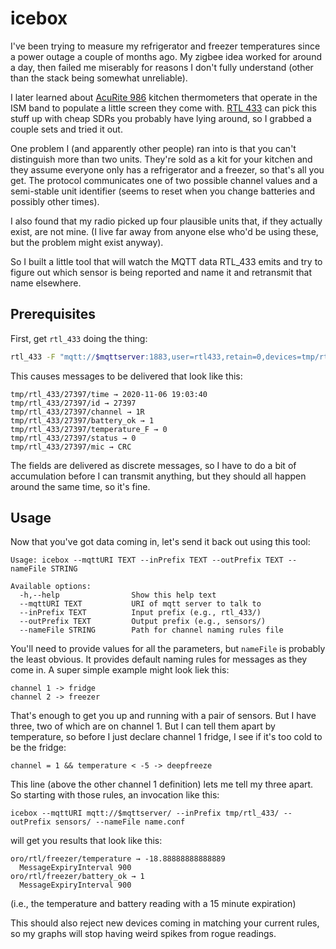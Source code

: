 # icebox

I've been trying to measure my refrigerator and freezer temperatures
since a power outage a couple of months ago.  My zigbee idea worked
for around a day, then failed me miserably for reasons I don't fully
understand (other than the stack being somewhat unreliable).

I later learned about [AcuRite 986](https://www.amazon.com/dp/B004QJVU78)
kitchen thermometers that operate in the ISM band to populate a little
screen they come with.  [RTL 433](https://github.com/merbanan/rtl_433)
can pick this stuff up with cheap SDRs you probably have lying around,
so I grabbed a couple sets and tried it out.

One problem I (and apparently other people) ran into is that you can't
distinguish more than two units.  They're sold as a kit for your
kitchen and they assume everyone only has a refrigerator and a
freezer, so that's all you get.  The protocol communicates one of
two possible channel values and a semi-stable unit identifier (seems
to reset when you change batteries and possibly other times).

I also found that my radio picked up four plausible units that, if
they actually exist, are not mine.  (I live far away from anyone else
who'd be using these, but the problem might exist anyway).

So I built a little tool that will watch the MQTT data RTL_433 emits
and try to figure out which sensor is being reported and name it and
retransmit that name elsewhere.

## Prerequisites

First, get `rtl_433` doing the thing:

```sh
rtl_433 -F "mqtt://$mqttserver:1883,user=rtl433,retain=0,devices=tmp/rtl_433[/id]"
```

This causes messages to be delivered that look like this:

```
tmp/rtl_433/27397/time → 2020-11-06 19:03:40
tmp/rtl_433/27397/id → 27397
tmp/rtl_433/27397/channel → 1R
tmp/rtl_433/27397/battery_ok → 1
tmp/rtl_433/27397/temperature_F → 0
tmp/rtl_433/27397/status → 0
tmp/rtl_433/27397/mic → CRC
```

The fields are delivered as discrete messages, so I have to do a bit
of accumulation before I can transmit anything, but they should all
happen around the same time, so it's fine.

## Usage

Now that you've got data coming in, let's send it back out using this
tool:

```
Usage: icebox --mqttURI TEXT --inPrefix TEXT --outPrefix TEXT --nameFile STRING

Available options:
  -h,--help                Show this help text
  --mqttURI TEXT           URI of mqtt server to talk to
  --inPrefix TEXT          Input prefix (e.g., rtl_433/)
  --outPrefix TEXT         Output prefix (e.g., sensors/)
  --nameFile STRING        Path for channel naming rules file
```

You'll need to provide values for all the parameters, but `nameFile`
is probably the least obvious.  It provides default naming rules for
messages as they come in.  A super simple example might look liek
this:

```
channel 1 -> fridge
channel 2 -> freezer
```

That's enough to get you up and running with a pair of sensors.  But I
have three, two of which are on channel 1.  But I can tell them apart
by temperature, so before I just declare channel 1 fridge, I see if
it's too cold to be the fridge:

    channel = 1 && temperature < -5 -> deepfreeze

This line (above the other channel 1 definition) lets me tell my three
apart.  So starting with those rules, an invocation like this:

```
icebox --mqttURI mqtt://$mqttserver/ --inPrefix tmp/rtl_433/ --outPrefix sensors/ --nameFile name.conf
```

will get you results that look like this:

```
oro/rtl/freezer/temperature → -18.88888888888889
  MessageExpiryInterval 900
oro/rtl/freezer/battery_ok → 1
  MessageExpiryInterval 900
```

(i.e., the temperature and battery reading with a 15 minute
expiration)

This should also reject new devices coming in matching your current
rules, so my graphs will stop having weird spikes from rogue
readings.
